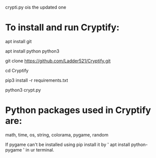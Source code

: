 crypti.py ois the updated one
# To install and run Cryptify:

apt install git 

apt install python python3

git clone https://github.com/Ladder521/Cryptify.git

cd Cryptify

pip3 install -r requirements.txt

python3 crypt.py

# Python packages used in Cryptify are:

math, time, os, string, colorama, pygame, random

If pygame can't be installed using pip install it by ' apt install python-pygame ' in ur terminal.
